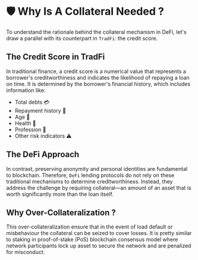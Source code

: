 # 🛡️ Why Is A Collateral Needed ?

To understand the rationale behind the collateral mechanism in DeFi, let's draw a parallel 
with its counterpart in `TradFi`: the credit score.

## The Credit Score in TradFi

In traditional finance, a credit score is a numerical value that represents a borrower's 
creditworthiness and indicates the likelihood of repaying a loan on time. It is determined 
by the borrower's financial history, which includes information like:

* Total debts 💳
* Repayment history 📜
* Age 🎂
* Health 🏥
* Profession 💼
* Other risk indicators ⚠️

## The DeFi Approach

In contrast, preserving anonymity and personal identities are fundamental to blockchain. 
Therefore, `DeFi` lending protocols do not rely on these traditional mechanisms to determine 
creditworthiness. Instead, they address the challenge by requiring collateral—an amount of an 
asset that is worth significantly more than the loan itself.

## Why Over-Collateralization ?

This over-collateralization ensure that in the event of load default or misbehaviour the 
collateral can be seized to cover losses. It is pretty similar to staking in proof-of-stake 
(PoS) blockchain consensus model where network participants lock up asset to secure the network 
and are penalized for misconduct.